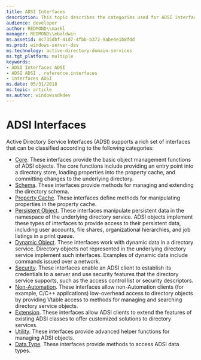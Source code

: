 ```yaml
---
title: ADSI Interfaces
description: This topic describes the categories used for ADSI interfaces.
audience: developer
author: REDMOND\\markl
manager: REDMOND\\mbaldwin
ms.assetid: 8c735dbf-41d7-4fbb-b372-9abe4e1b8fdd
ms.prod: windows-server-dev
ms.technology: active-directory-domain-services
ms.tgt_platform: multiple
keywords:
- ADSI Interfaces ADSI
- ADSI ADSI , reference,interfaces
- interfaces ADSI
ms.date: 05/31/2018
ms.topic: article
ms.author: windowssdkdev
---
```


# ADSI Interfaces

Active Directory Service Interfaces (ADSI) supports a rich set of interfaces that can be classified according to the following categories:

-   [Core](core-interfaces.md). These interfaces provide the basic object management functions of ADSI objects. The core functions include providing an entry point into a directory store, loading properties into the property cache, and committing changes to the underlying directory.
-   [Schema](schema-interfaces.md). These interfaces provide methods for managing and extending the directory schema.
-   [Property Cache](property-cache-interfaces.md). These interfaces define methods for manipulating properties in the property cache.
-   [Persistent Object](persistent-object-interfaces.md). These interfaces manipulate persistent data in the namespace of the underlying directory service. ADSI objects implement these types of interfaces to provide access to their persistent data, including user accounts, file shares, organizational hierarchies, and job listings in a print queue.
-   [Dynamic Object](dynamic-object-interfaces.md). These interfaces work with dynamic data in a directory service. Directory objects not represented in the underlying directory service implement such interfaces. Examples of dynamic data include commands issued over a network.
-   [Security](security-interfaces.md). These interfaces enable an ADSI client to establish its credentials to a server and use security features that the directory service supports, such as the access control list or security descriptors.
-   [Non-Automation](non-automation-interfaces.md). These interfaces allow non-Automation clients (for example, C/C++ applications) low-overhead access to directory objects by providing Vtable access to methods for managing and searching directory service objects.
-   [Extension](extension-interfaces.md). These interfaces allow ADSI clients to extend the features of existing ADSI classes to offer customized solutions to directory services.
-   [Utility](utility-interfaces.md). These interfaces provide advanced helper functions for managing ADSI objects.
-   [Data Type](data-type-interfaces.md). These interfaces provide methods to access ADSI data types.

 

 




